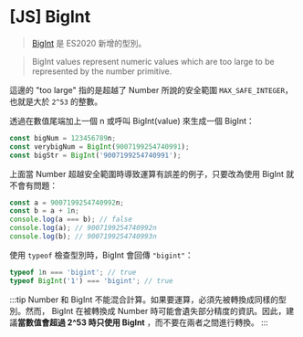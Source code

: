 # [JS] BigInt

> [BigInt](https://developer.mozilla.org/en-US/docs/Glossary/BigInt) 是 ES2020 新增的型別。

> BigInt values represent numeric values which are too large to be represented by the number primitive.

這邊的 "too large" 指的是超越了 Number 所說的安全範圍 `MAX_SAFE_INTEGER`，也就是大於 `2^53` 的整數。

透過在數值尾端加上一個 n 或呼叫 BigInt(value) 來生成一個 BigInt：

```javascript
const bigNum = 123456789n;
const verybigNum = BigInt(9007199254740991);
const bigStr = BigInt('9007199254740991');
```

上面當 Number 超越安全範圍時導致運算有誤差的例子，只要改為使用 BigInt 就不會有問題：

```javascript
const a = 9007199254740992n;
const b = a + 1n;
console.log(a === b); // false
console.log(a); // 9007199254740992n
console.log(b); // 9007199254740993n
```

使用 `typeof` 檢查型別時，BigInt 會回傳 `"bigint"`：

```javascript
typeof 1n === 'bigint'; // true
typeof BigInt('1') === 'bigint'; // true
```

:::tip
Number 和 BigInt 不能混合計算。如果要運算，必須先被轉換成同樣的型別。然而， BigInt 在被轉換成 Number 時可能會遺失部分精度的資訊。因此，建議**當數值會超過 2^53 時只使用 BigInt** ，而不要在兩者之間進行轉換。
:::
